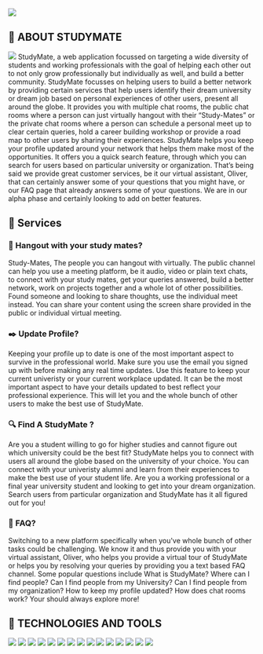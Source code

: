 # ![](file:///D:\Cloud-Computing-Summer-Sem\FrontEnd\web\static\images\logo-update.png)

## :pencil: ABOUT STUDYMATE
![](file:///D:\Cloud-Computing-Summer-Sem\StudyMate-Docs-Images\User-Manual\HomeScreen2.png)
StudyMate, a web application focussed on targeting a wide diversity of students and working professionals with the goal of helping each other out to not only grow professionally but individually as well, and build a better community. StudyMate focusses on helping users to build a better network by providing certain services that help users identify their dream university or dream job based on personal experiences of other users, present all around the globe. It provides you with multiple chat rooms, the public chat rooms where a person can just virtually hangout with their “Study-Mates” or the private chat rooms where a person can schedule a personal meet up to clear certain queries, hold a career building workshop or provide a road map to other users by sharing their experiences. StudyMate helps you keep your profile updated around your network that helps them make most of the opportunities. It offers you a quick search feature, through which you can search for users based on particular university or organization. That’s being said we provide great customer services, be it our virtual assistant, Oliver, that can certainly answer some of your questions that you might have, or our FAQ page that already answers some of your questions. We are in our alpha phase and certainly looking to add on better features.

##  :hammer: Services

### :speech_balloon: Hangout with your study mates?
Study-Mates, The people you can hangout with virtually. The public channel can help you use a meeting platform, be it audio, video or plain text chats, to connect with your study mates, get your queries answered, build a better network, work on projects together and a whole lot of other possibilities. Found someone and looking to share thoughts, use the individual meet instead. You can share your content using the screen share provided in the public or individual virtual meeting.

### :black_nib: Update Profile?
Keeping your profile up to date is one of the most important aspect to survive in the professional world.  Make sure you use the email you signed up with before making any real time updates.  Use this feature to keep your current univeristy or your current workplace updated. It can be the most important aspect to have your details updated to best reflect your professional experience. This will let you and the whole bunch of other users to make the best use of StudyMate.

### :mag: Find A StudyMate ?
Are you a student willing to go for higher studies and cannot figure out which university could be the best fit? StudyMate helps you to connect with users all around the globe based on the university of your choice. You can connect with your univeristy alumni and learn from their experiences to make the best use of your student life. Are you a working professional or a final year university student and looking to get into your dream organization. Search users from particular organization and StudyMate has it all figured out for you!

### :page_with_curl: FAQ?
Switching to a new platform specifically when you've whole bunch of other tasks could be challenging. We know it and thus provide you with your virtual assistant, Oliver, who helps you provide a virtual tour of StudyMate or helps you by resolving your queries by providing you a text based FAQ channel. Some popular questions include What is StudyMate? Where can I find people? Can I find people from my University? Can I find people from my organization? How to keep my profile updated? How does chat rooms work? Your should always explore more! 
## :wrench: TECHNOLOGIES AND TOOLS

![](https://img.shields.io/badge/IDE-VSCode-informational?style=flat&logo=data:image/svg%2bxml;base64,<BASE64_DATA>)
![](https://img.shields.io/badge/Language-Python-informational?style=flat&logo=data:image/svg%2bxml;base64,<BASE64_DATA>)
![](https://img.shields.io/badge/Language-Javascript-informational?style=flat&logo=data:image/svg%2bxml;base64,<BASE64_DATA>)
![](https://img.shields.io/badge/Language-HTML-informational?style=flat&logo=data:image/svg%2bxml;base64,<BASE64_DATA>)
![](https://img.shields.io/badge/Language-CSS-informational?style=flat&logo=data:image/svg%2bxml;base64,<BASE64_DATA>)
![](https://img.shields.io/badge/Framework-Flask-informational?style=flat&logo=data:image/svg%2bxml;base64,<BASE64_DATA>)
![](https://img.shields.io/badge/Framework-Node.JS-informational?style=flat&logo=data:image/svg%2bxml;base64,<BASE64_DATA>)
![](https://img.shields.io/badge/Cloud-AWS_Cognito-informational?style=flat&logo=data:image/svg%2bxml;base64,<BASE64_DATA>)
![](https://img.shields.io/badge/Cloud-AWS_Lambda-informational?style=flat&logo=data:image/svg%2bxml;base64,<BASE64_DATA>)
![](https://img.shields.io/badge/Cloud-AWS_API_Gateway-informational?style=flat&logo=data:image/svg%2bxml;base64,<BASE64_DATA>)
![](https://img.shields.io/badge/Cloud-AWS_Cloudwatch-informational?style=flat&logo=data:image/svg%2bxml;base64,<BASE64_DATA>)
![](https://img.shields.io/badge/Cloud-EC2_Instance-informational?style=flat&logo=data:image/svg%2bxml;base64,<BASE64_DATA>)
![](https://img.shields.io/badge/Cloud-Elastic_Beanstalk-informational?style=flat&logo=data:image/svg%2bxml;base64,<BASE64_DATA>)
![](https://img.shields.io/badge/Cloud-Google_Dialogflow-informational?style=flat&logo=data:image/svg%2bxml;base64,<BASE64_DATA>)
![](https://img.shields.io/badge/Database-DynamoDB-informational?style=flat&logo=data:image/svg%2bxml;base64,<BASE64_DATA>)




